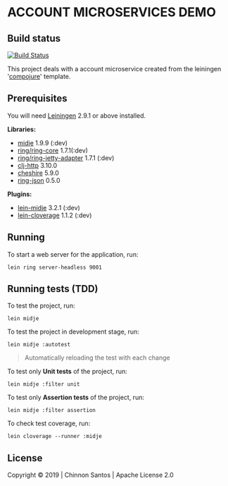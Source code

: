 # ACCOUNT MICROSERVICES DEMO

## Build status

[![Build Status](https://travis-ci.org/chinnonsantos/account-service.svg?branch=master)](https://travis-ci.org/chinnonsantos/account-service)

This project deals with a account microservice created from the leiningen '[compojure][]' template.

## Prerequisites

You will need [Leiningen][] 2.9.1 or above installed.

**Libraries:**

- [midje][] 1.9.9 (:dev)
- [ring/ring-core][] 1.7.1(:dev)
- [ring/ring-jetty-adapter][] 1.7.1 (:dev)
- [clj-http][] 3.10.0
- [cheshire][] 5.9.0
- [ring-json][] 0.5.0

**Plugins:**

- [lein-midje][] 3.2.1 (:dev)
- [lein-cloverage][] 1.1.2 (:dev)

[compojure]: https://github.com/weavejester/compojure
[leiningen]: https://github.com/technomancy/leiningen
[midje]: https://clojars.org/midje
[ring/ring-core]: https://clojars.org/ring/ring-core
[ring/ring-jetty-adapter]: https://clojars.org/ring/ring-jetty-adapter
[clj-http]: https://clojars.org/clj-http
[cheshire]: https://clojars.org/cheshire
[ring-json]: https://clojars.org/ring/ring-json
[lein-midje]: https://clojars.org/lein-midje
[lein-cloverage]: https://clojars.org/lein-cloverage

## Running

To start a web server for the application, run:

    lein ring server-headless 9001

## Running tests (TDD)

To test the project, run:

    lein midje

To test the project in development stage, run:

    lein midje :autotest

> Automatically reloading the test with each change

To test only **Unit tests** of the project, run:

    lein midje :filter unit

To test only **Assertion tests** of the project, run:

    lein midje :filter assertion

To check test coverage, run:

    lein cloverage --runner :midje

## License

Copyright © 2019 | Chinnon Santos | Apache License 2.0
